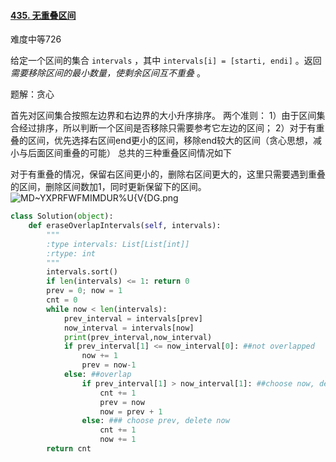 #### [435. 无重叠区间](https://leetcode.cn/problems/non-overlapping-intervals/)

难度中等726

给定一个区间的集合 `intervals` ，其中 `intervals[i] = [starti, endi]` 。返回 *需要移除区间的最小数量，使剩余区间互不重叠* 。

 

题解：贪心

首先对区间集合按照左边界和右边界的大小升序排序。
两个准则：
1）由于区间集合经过排序，所以判断一个区间是否移除只需要参考它左边的区间；
2）对于有重叠的区间，优先选择右区间end更小的区间，移除end较大的区间（贪心思想，减小与后面区间重叠的可能）
总共的三种重叠区间情况如下

对于有重叠的情况，保留右区间更小的，删除右区间更大的，这里只需要遇到重叠的区间，删除区间数加1，同时更新保留下的区间。
![MD~YXPRFWFMIMDUR%U{V{DG.png](https://pic.leetcode-cn.com/1657779256-vPOuvL-MD~YXPRFWFMIMDUR_U%7BV%7BDG.png)



```python
class Solution(object):
    def eraseOverlapIntervals(self, intervals):
        """
        :type intervals: List[List[int]]
        :rtype: int
        """
        intervals.sort()
        if len(intervals) <= 1: return 0
        prev = 0; now = 1
        cnt = 0
        while now < len(intervals):
            prev_interval = intervals[prev]
            now_interval = intervals[now]
            print(prev_interval,now_interval)
            if prev_interval[1] <= now_interval[0]: ##not overlapped
                now += 1
                prev = now-1
            else: ##overlap
                if prev_interval[1] > now_interval[1]: ##choose now, delete prev
                    cnt += 1
                    prev = now
                    now = prev + 1
                else: ### choose prev, delete now
                    cnt += 1
                    now += 1
        return cnt
```

